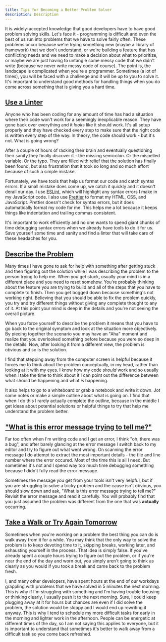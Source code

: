 ```yaml
---
title: Tips for Becoming a Better Problem Solver
description: Description
---
```


It is widely-accepted knowledge that good developers have to have good problem solving skills. Let's face it - programming is difficult and even the best of us run into problems that we have to solve fairly often. These problems occur because we're trying something new (maybe a library of framework) that we don't understand, or we're building a feature that has conflicting needs and we need to make a decision about what to prioritize, or maybe we are just having to untangle some messy code that we didn't write (because we never write messy code of course). The point is, the landscape is complicated when you're a programmer. Sometimes (a lot of times), you will be faced with a challenge and it will be up to you to solve it. It's important to understand good methods for handling things when you do come across something that is giving you a hard time.

## <a href="#use-a-linter" id="use-a-linter">Use a Linter</a>

Anyone who has been coding for any amount of time has had a situation where their code won't work for a seemingly inexplicable reason. They have gone back over everything and it _looks_ like it should work. It's all setup properly and they have checked every step to make sure that the right code is written every step of the way. In theory, the code should work - but it's not. What is going wrong?

After a couple of hours of racking their brain and eventually questioning their sanity they finally discover it - the missing semicolon. Or the mispelled variable. Or the typo. They are filled with relief that the solution has finally been found, but also frustration that it took so long and so much effort because of such a simple mistake.

Fortunately, we have tools that help us format our code and catch syntax errors. If a small mistake does come up, we catch it quickly and it doesn't derail our day. I use <a href="http://eslint.org">ESLint</a>, which will highlight any syntax errors I make in my JavaScript code. I also use <a href="http://prettier.io">Prettier</a> to format my HTML, CSS, and JavaScript. Prettier doesn't check for syntax errors, but it does automatically format my code for me. This helps me a lot because it keeps things like indentation and trailing commas consistent.

It's important to work efficiently and no one wants to spend giant chunks of time debugging syntax errors when we already have tools to do it for us. Save yourself some time and sanity and find a linter that will take care of these headaches for you.

## <a href="#describe-the-problem" id="describe-the-problem">Describe the Problem</a>

Many times I have gone to ask for help with something after getting stuck and then figuring out the solution while I was describing the problem to the person trying to help me. When you get stuck, usually your mind is in a different place and you need to reset somehow. You're probably thinking about the feature you are trying to build and all of the steps that you have to complete to finish. Then you get bogged down because something's not working right. Believing that you should be able to fix the problem quickly, you try and try different things without giving any complete thought to any of it. At this point your mind is deep in the details and you're not seeing the overall picture.

When you force yourself to describe the problem it means that you have to go back to the original symptom and look at the situation more objectively. By piecing together the scenario you may have an "Aha" moment and realize that you overlooked something before because you were so deep in the details. Now, after looking it from a different view, the problem is obvious and so is the solution.

I find that stepping away from the computer screen is helpful because it forces me to think about the problem conceptually, in my head, rather than looking at it with my eyes. I know how my code _should_ work and so usually when I take the time to think about it I can point out the difference between what should be happening and what _is_ happening.

It also helps to go to a whiteboard or grab a notebook and write it down. Jot some notes or make a simple outline about what is going on. I find that when I do this I rarely actually complete the outline, because in the middle I get ideas about potential solutions or helpful things to try that help me understand the problem better.

## <a href="#what-is-this-error-message-trying-to-tell-me?" id="what-is-this-error-message-trying-to-tell-me?">"What is this error message trying to tell me?"</a>

Far too often when I'm writing code and I get an error, I think "oh, there was a bug", and after barely glancing at the error message I switch back to my editor and try to figure out what went wrong. On scanning the error message I do attempt to extract the most important details - the file and line number where the error occured. Most of the time this is all I need. But sometimes it's not and I spend way too much time debugging something because I didn't fully read the error message.

Sometimes the message you get from your tools isn't very helpful, but if you are struggling to solve a tricky problem and the cause isn't obvious, you should slow down and ask, "What is this error message trying to tell me?" Revisit the error message and read it carefully. You will probably find that you just assumed the problem was different from the one that was **actually** occurring.

## <a href="#take-a-walk-or-try-again-tomorrow" id="take-a-walk-or-try-again-tomorrow">Take a Walk or Try Again Tomorrow</a>

Sometimes when you're working on a problem the best thing you can do is walk away from it for a while. You may think that the only way to solve the problem is to keep devoting time to it, skipping breaks, working later, and exhausting yourself in the process. That idea is simply false. If you've already spent a couple hours trying to figure out the problem, or if you're near the end of the day and worn out, you simply aren't going to think as clearly as you would if you took a break and came back to the problem fresh.

I, and many other developers, have spent hours at the end of our workdays grappling with problems that we have solved in 5 minutes the next morning. This is why if I'm struggling with something and I'm having trouble focusing or thinking clearly, I usually push it to the next morning. Sure, I could keep plugging away at it for hours but chances are even if I did solve the problem, the solution would be sloppy and I would end up rewriting it anyway. This is why I tend to schedule my more difficult tasks for early in the morning and lighter work in the afternoon. People can be energetic at different times of the day, so I am not saying this applies to everyone, but it is important to understand that sometimes it's better to walk away from a difficult task so you come back refreshed.
